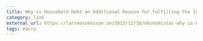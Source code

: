 ```yaml
---
title: Why is Household Debt an Additional Reason for fulfilling the Inflation Target?
category: link
external_url: https://larseosvensson.se/2013/12/16/ekonomistas-why-is-household-debt-an-additional-reason-for-fulfilling-the-inflation-target/
tags: macro
---
```

